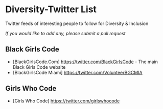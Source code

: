 # Diversity-Twitter List

Twitter feeds of interesting people to follow for Diversity & Inclusion

_If you would like to add any, please submit a pull request_

## Black Girls Code
* [BlackGirlsCode.Com] https://twitter.com/BlackGirlsCode - The main Black Girls Code website
* [BlackGirlsCode Miami] ‏https://twitter.com/VolunteerBGCMIA  

## Girls Who Code
* [Girls Who Code] ‏https://twitter.com/girlswhocode
